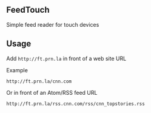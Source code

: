 FeedTouch
---------

Simple feed reader for touch devices
    
Usage
-----

Add `http://ft.prn.la` in front of a web site URL

Example

    http://ft.prn.la/cnn.com
    
Or in front of an Atom/RSS feed URL

    http://ft.prn.la/rss.cnn.com/rss/cnn_topstories.rss